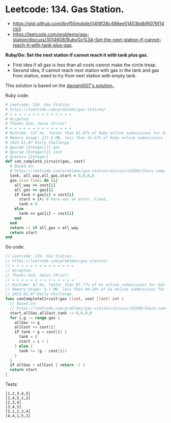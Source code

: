 # Leetcode: 134. Gas Station.

- https://gist.github.com/lbvf50mobile/04f4f28c466ee51403bdbf6076f14cb3
- https://leetcode.com/problems/gas-station/discuss/3014608/RubyGo%3A-Set-the-next-station-if-cannot-reach-it-with-tank-plus-gas.

**Ruby/Go: Set the next station if cannot reach it with tank plus gas.**

- First idea if all gas is less than all costs cannot make the circle treap.
- Second idea, if cannot reach next station with gas in the tank and gas from station, need to try from next station with empty tank.


This solution is based on the [daxianji007's solution.](https://leetcode.com/problems/gas-station/discuss/42568/Share-some-of-my-ideas.).

Ruby code:
```Ruby
# Leetcode: 134. Gas Station.
# https://leetcode.com/problems/gas-station/
# = = = = = = = = = = = = = =
# Accpeted.
# Thanks God, Jesus Christ!
# = = = = = = = = = = = = = =
# Runtime: 137 ms, faster than 91.67% of Ruby online submissions for Gas Station.
# Memory Usage: 217.6 MB, less than 16.67% of Ruby online submissions for Gas Station.
# 2023.01.07 Daily Challenge.
# @param {Integer[]} gas
# @param {Integer[]} cost
# @return {Integer}
def can_complete_circuit(gas, cost)
  # Based on:
  # https://leetcode.com/problems/gas-station/discuss/42568/Share-some-of-my-ideas.
  tank, all_way,all_gas,start = 0,0,0,0
  gas.size.times do |i|
    all_way += cost[i]
    all_gas += gas[i]
    if tank + gas[i] < cost[i]
      start = i+1 # Here was an error. Fixed.
      tank = 0
    else
      tank += gas[i] - cost[i]
    end
  end
  return -1 if all_gas < all_way
  return start
end
```

Go code:
```Go
// Leetcode: 134. Gas Station.
// https://leetcode.com/problems/gas-station/
// = = = = = = = = = = = = = =
// Accepted.
// Thanks God, Jesus Christ!
// = = = = = = = = = = = = = =
// Runtime: 82 ms, faster than 87.77% of Go online submissions for Gas Station.
// Memory Usage: 9.1 MB, less than 99.28% of Go online submissions for Gas Station.
// 2023.01.07 Daily Challenge.
func canCompleteCircuit(gas []int, cost []int) int {
  // Based on:
  // https://leetcode.com/problems/gas-station/discuss/42568/Share-some-of-my-ideas.
  start,allGas,allCost,tank := 0,0,0,0
  for i,g := range gas {
    allGas += g
    allCost += cost[i]
    if tank + g < cost[i] {
      tank = 0
      start = i + 1
    } else {
      tank += (g - cost[i])
    }
  }
  if allGas < allCost { return -1 }
  return start
}
```

Tests:
```
[1,2,3,4,5]
[3,4,5,1,2]
[2,3,4]
[3,4,3]
[5,1,2,3,4]
[4,4,1,5,1]
```
